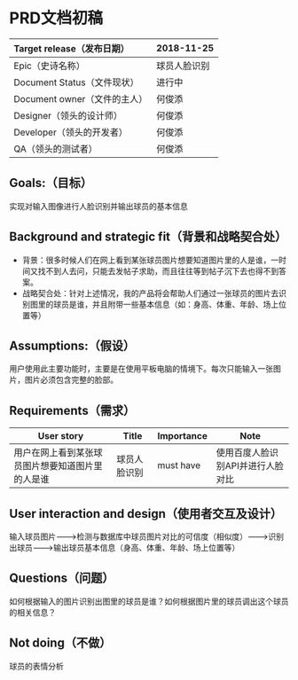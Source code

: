 # PRD文档初稿

Target release（发布日期） | 2018-11-25
:---|:---
Epic（史诗名称） | 球员人脸识别
Document Status（文件现状） | 进行中
Document owner（文件的主人） | 何俊添
Designer（领头的设计师） | 何俊添
Developer（领头的开发者） | 何俊添
QA（领头的测试者） | 何俊添

## Goals:（目标）
实现对输入图像进行人脸识别并输出球员的基本信息

## Background and strategic fit（背景和战略契合处）
- 背景：很多时候人们在网上看到某张球员图片想要知道图片里的人是谁，一时间又找不到人去问，只能去发帖子求助，而且往往等到帖子沉下去也得不到答案。
- 战略契合处：针对上述情况，我的产品将会帮助人们通过一张球员的图片去识别图里的球员是谁，并且附带一些基本信息（如：身高、体重、年龄、场上位置等）

## Assumptions:（假设）
用户使用此主要功能时，主要是在使用平板电脑的情境下。每次只能输入一张图片，图片必须包含完整的脸部。

## Requirements（需求）
User story | Title | Importance | Note
---|---|---|---
用户在网上看到某张球员图片想要知道图片里的人是谁 | 球员人脸识别 | must have | 使用百度人脸识别API并进行人脸对比


## User interaction and design（使用者交互及设计）
输入球员图片--->检测与数据库中球员图片对比的可信度（相似度）--->识别出球员--->输出球员基本信息（身高、体重、年龄、场上位置等）

## Questions（问题）
如何根据输入的图片识别出图里的球员是谁？如何根据图片里的球员调出这个球员的相关信息？

## Not doing（不做）
球员的表情分析
